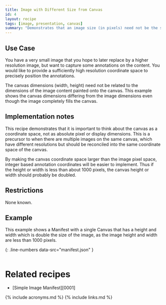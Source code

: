 ```yaml
---
title: Image with Different Size from Canvas
id: 4
layout: recipe
tags: [image, presentation, canvas]
summary: "Demonstrates that an image size (in pixels) need not be the same as the Canvas dimensions (width and height)"
---
```




## Use Case

You have a very small image that you hope to later replace by a higher resolution image, but want to capture some annotations on the content. You would like to provide a sufficiently high resolution coordinate space to precisely position the annotations.

The canvas dimensions (width, height) need not be related to the dimensions of the image content painted onto the canvas. This example shows the canvas dimensions differing from the image dimensions even though the image completely fills the canvas.

## Implementation notes

This recipe demonstrates that it is important to think about the canvas as a coordinate space, not as absolute pixel or display dimensions. This is a precursor to when there are multiple images on the same canvas, which have different resolutions but should be reconciled into the same coordinate space of the canvas. 

By making the canvas coordinate space larger than the image pixel space, integer based annotation coordinates will be easier to implement. Thus if the height or width is less than about 1000 pixels, the canvas height or width should probably be doubled.

## Restrictions

None known.

## Example

This example shows a Manifest with a single Canvas that has a height and width which is double the size of the image, as the image height and width are less than 1000 pixels.

{: .line-numbers data-src="manifest.json" }
```json
```

# Related recipes

* [Simple Image Manifest][0001]

{% include acronyms.md %}
{% include links.md %}
